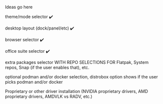 Ideas go here

theme/mode selector ✔️

desktop layout (dock/panel/etc) ✔️ 

browser selector ✔️

office suite selector ✔️

extra packages selector WITH REPO SELECTIONS FOR Flatpak, System repos, Snap (if the user enables that), etc.

optional podman and/or docker selection, distrobox option shows if the user picks podman and/or docker

Proprietary or other driver installation (NVIDIA proprietary drivers, AMD proprietary drivers, AMDVLK vs RADV, etc.)


